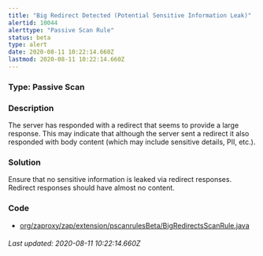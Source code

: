 ```yaml
---
title: "Big Redirect Detected (Potential Sensitive Information Leak)"
alertid: 10044
alerttype: "Passive Scan Rule"
status: beta
type: alert
date: 2020-08-11 10:22:14.660Z
lastmod: 2020-08-11 10:22:14.660Z
---
```

### Type: Passive Scan

### Description
The server has responded with a redirect that seems to provide a large response. This may indicate that although the server sent a redirect it also responded with body content (which may include sensitive details, PII, etc.).

### Solution

Ensure that no sensitive information is leaked via redirect responses. Redirect responses should have almost no content.

### Code

 * [org/zaproxy/zap/extension/pscanrulesBeta/BigRedirectsScanRule.java](https://github.com/zaproxy/zap-extensions/blob/master/addOns/pscanrulesBeta/src/main/java/org/zaproxy/zap/extension/pscanrulesBeta/BigRedirectsScanRule.java)

###### Last updated: 2020-08-11 10:22:14.660Z
